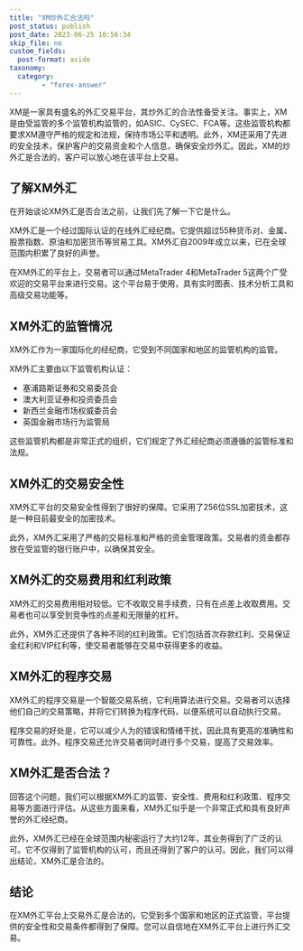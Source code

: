 ```yaml
---
title: "XM炒外汇合法吗"
post_status: publish
post_date: 2023-06-25 10:56:34
skip_file: no
custom_fields: 
  post-format: aside
taxonomy:
  category:
        - "forex-answer"
---
```


XM是一家具有盛名的外汇交易平台，其炒外汇的合法性备受关注。事实上，XM是由受监管的多个监管机构监管的，如ASIC、CySEC、FCA等。这些监管机构都要求XM遵守严格的规定和法规，保持市场公平和透明。此外，XM还采用了先进的安全技术，保护客户的交易资金和个人信息，确保安全炒外汇。因此，XM的炒外汇是合法的，客户可以放心地在该平台上交易。

## 了解XM外汇

在开始谈论XM外汇是否合法之前，让我们先了解一下它是什么。

XM外汇是一个经过国际认证的在线外汇经纪商。它提供超过55种货币对、金属、股票指数、原油和加密货币等贸易工具。XM外汇自2009年成立以来，已在全球范围内积累了良好的声誉。

在XM外汇的平台上，交易者可以通过MetaTrader 4和MetaTrader 5这两个广受欢迎的交易平台来进行交易。这个平台易于使用，具有实时图表、技术分析工具和高级交易功能等。

## XM外汇的监管情况

XM外汇作为一家国际化的经纪商，它受到不同国家和地区的监管机构的监管。

XM外汇主要由以下监管机构认证：

- 塞浦路斯证券和交易委员会
- 澳大利亚证券和投资委员会
- 新西兰金融市场权威委员会
- 英国金融市场行为监管局

这些监管机构都是非常正式的组织，它们规定了外汇经纪商必须遵循的监管标准和法规。

## XM外汇的交易安全性

XM外汇平台的交易安全性得到了很好的保障。它采用了256位SSL加密技术，这是一种目前最安全的加密技术。

此外，XM外汇采用了严格的交易标准和严格的资金管理政策。交易者的资金都存放在受监管的银行账户中，以确保其安全。

## XM外汇的交易费用和红利政策

XM外汇的交易费用相对较低。它不收取交易手续费，只有在点差上收取费用。交易者也可以享受到竞争性的点差和无限量的杠杆。

此外，XM外汇还提供了各种不同的红利政策。它们包括首次存款红利、交易保证金红利和VIP红利等，使交易者能够在交易中获得更多的收益。

## XM外汇的程序交易

XM外汇的程序交易是一个智能交易系统，它利用算法进行交易。交易者可以选择他们自己的交易策略，并将它们转换为程序代码，以便系统可以自动执行交易。

程序交易的好处是，它可以减少人为的错误和情绪干扰，因此具有更高的准确性和可靠性。此外，程序交易还允许交易者同时进行多个交易，提高了交易效率。

## XM外汇是否合法？

回答这个问题，我们可以根据XM外汇的监管、安全性、费用和红利政策、程序交易等方面进行评估。从这些方面来看，XM外汇似乎是一个非常正式和具有良好声誉的外汇经纪商。

此外，XM外汇已经在全球范围内秘密运行了大约12年，其业务得到了广泛的认可。它不仅得到了监管机构的认可，而且还得到了客户的认可。因此，我们可以得出结论，XM外汇是合法的。

## 结论

在XM外汇平台上交易外汇是合法的。它受到多个国家和地区的正式监管，平台提供的安全性和交易条件都得到了保障。您可以自信地在XM外汇平台上进行外汇交易。 
